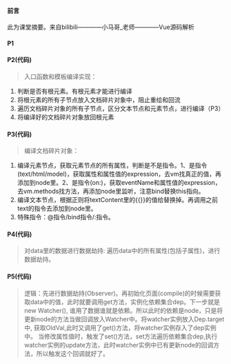#### 前言
此为课堂摘要。来自bilibili————小马哥_老师————Vue源码解析

#### P1

#### P2(代码)
> 入口函数和模板编译实现：
1. 判断是否有根元素。有根元素才能进行编译
2. 将根元素的所有子节点放入文档碎片对象中，阻止重绘和回流
3. 遍历文档碎片对象的所有子节点，区分文本节点和元素节点，进行编译（P3）
4. 将编译好的文档碎片对象放回根元素

#### P3(代码)
> 编译文档碎片对象：
1. 编译元素节点，获取元素节点的所有属性，判断是不是指令。1、是指令(text/html/model)，获取属性和属性值的expression，去vm找真正的值，再添加到node里。2、是指令(on:)，获取eventName和属性值的expression，去vm.methods找方法，再添加node里监听，注意bind替换this指向。
2. 编译文本节点，根据正则将textContent里的{{}}的值给替换掉。再调用之前text的指令去添加到node里。
3. 特殊指令：@指令/bind指令/:指令。

#### P4(代码)
> 对data里的数据进行数据劫持:
遍历data中的所有属性(包括子属性)，进行数据劫持。

#### P5(代码)
> 逻辑：先进行数据劫持(Observer)。再初始化页面(compile)的时候需要获取data中的值，此时就要调用get方法，实例化依赖集合dep。下一步就是new Watcher(), 谁用了数据谁就是依赖。所以此时的依赖是node，只是将更新node的方法当做回调放入Watcher中。将watcher实例放入Dep.target中, 获取OldVal,此时又调用了get()方法，将watcher实例存入了dep实例中。
当修改属性值时，触发了set()方法，set方法遍历依赖集合dep,执行watcher实例的update方法，此时watcher实例中已有更新node的回调方法，所以触发这个回调就好了。
